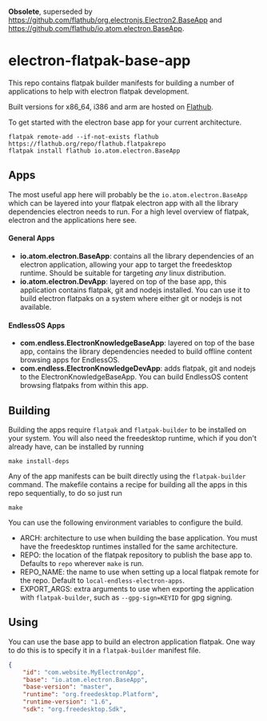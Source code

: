 **Obsolete**, superseded by https://github.com/flathub/org.electronjs.Electron2.BaseApp and https://github.com/flathub/io.atom.electron.BaseApp.

# electron-flatpak-base-app
This repo contains flatpak builder manifests for building a number of
applications to help with electron flatpak development.

Built versions for x86_64, i386 and arm are hosted on [Flathub](https://flathub.org).

To get started with the electron base app for your current architecture.
```
flatpak remote-add --if-not-exists flathub https://flathub.org/repo/flathub.flatpakrepo
flatpak install flathub io.atom.electron.BaseApp
```

## Apps
The most useful app here will probably be the `io.atom.electron.BaseApp`
which can be layered into your flatpak electron app with all the library
dependencies electron needs to run. For a high level overview of flatpak,
electron and the applications here see.

#### General Apps
 - **io.atom.electron.BaseApp**: contains all the library dependencies of an
   electron application, allowing your app to target the freedesktop runtime.
   Should be suitable for targeting *any* linux distribution.
 - **io.atom.electron.DevApp**: layered on top of the base app, this application
   contains flatpak, git and nodejs installed. You can use it to build electron
   flatpaks on a system where either git or nodejs is not available.

#### EndlessOS Apps
 - **com.endless.ElectronKnowledgeBaseApp**: layered on top of the base app,
   contains the library dependencies needed to build offline content browsing
   apps for EndlessOS.
 - **com.endless.ElectronKnowledgeDevApp**: adds flatpak, git and nodejs to
   the ElectronKnowledgeBaseApp. You can build EndlessOS content browsing
   flatpaks from within this app.

## Building
Building the apps require `flatpak` and `flatpak-builder` to be installed on
your system. You will also need the freedesktop runtime, which if you don't
already have, can be installed by running
```
make install-deps
```

Any of the app manifests can be built directly using the `flatpak-builder`
command. The makefile contains a recipe for building all the apps in this
repo sequentially, to do so just run
```
make
```

You can use the following environment variables to configure the build.
 - ARCH: architecture to use when building the base application. You must
   have the freedesktop runtimes installed for the same architecture.
 - REPO: the location of the flatpak repository to publish the base app to.
   Defaults to `repo` wherever `make` is run.
 - REPO_NAME: the name to use when setting up a local flatpak remote for the
   repo. Default to `local-endless-electron-apps`.
 - EXPORT_ARGS: extra arguments to use when exporting the application with
   `flatpak-builder`, such as `--gpg-sign=KEYID` for gpg signing.

## Using
You can use the base app to build an electron application flatpak. One way to do
this is to specify it in a `flatpak-builder` manifest file.
```json
{
    "id": "com.website.MyElectronApp",
    "base": "io.atom.electron.BaseApp",
    "base-version": "master",
    "runtime": "org.freedesktop.Platform",
    "runtime-version": "1.6",
    "sdk": "org.freedesktop.Sdk",
```
